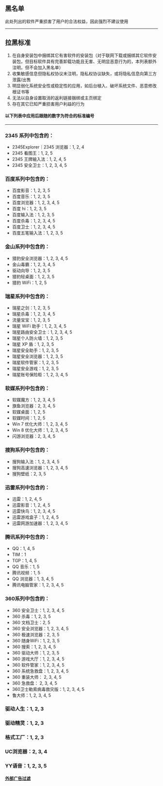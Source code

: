 ## 黑名单

此处列出的软件严重损害了用户的合法权益，因此强烈不建议使用

---

## 拉黑标准

1. 在自身安装包中捆绑其它有害软件的安装包（对于联网下载或捆绑其它软件安装包，但目标软件具有完善卸载功能且无害、无明显恶意行为的，本列表额外注明，但不会加入黑名单）
2. 收集敏感信息但隐私权协议未注明，隐私权协议缺失，或将隐私信息向第三方泄露/出售
3. 明显弱化系统安全性或稳定性的应用，如后台植入、破坏系统文件、恶意修改根证书等
4. 无法以自身设置取消的返利链接捆绑或主页绑定
5. 存在其它已知严重损害用户利益的行为

#### 以下列表中应用后跟随的数字为符合的标准编号

---

### 2345 系列中包含的：

* 2345Explorer｜2345 浏览器：1, 2, 4
* 2345 看图王：1, 2, 5
* 2345 王牌输入法：1, 2, 4, 5
* 2345 安全卫士：1, 2, 3, 4, 5

### 百度系列中包含的：

* 百度影音：1, 2, 3, 5
* 百度音乐：1, 2, 3, 5
* 百度浏览器：1, 2, 3, 4, 5
* 百度 hi：1, 2, 3, 5
* 百度输入法：1, 2, 3, 5
* 百度杀毒：1, 2, 3, 4, 5
* 百度卫士：1, 2, 3, 4, 5
* 百度五笔输入法：1, 2, 3, 5

### 金山系列中包含的：

* 猎豹安全浏览器：1, 2, 3, 4, 5
* 金山毒霸：1, 2, 3, 4, 5
* 驱动向导：1, 2, 3, 5
* 猎豹轻桌面：1, 2, 3, 5
* 猎豹 WiFi：1, 2, 5

### 瑞星系列中包含的：

* 瑞星之剑：1, 2, 3, 5
* 瑞星杀毒：1, 2, 3, 4, 5
* 流量宝宝：1, 2, 3, 5
* 瑞星 WiFi 助手：1, 2, 3, 4, 5
* 瑞星路由安全卫士：1, 2, 3, 4, 5
* 瑞星个人防火墙：1, 2, 3, 5
* 瑞星 XP 盾：1, 2, 3, 5
* 瑞星安全助手：1, 2, 3, 5
* 瑞星安全浏览器：1, 2, 3, 5
* 瑞星软件管家：1, 2, 3, 5
* 瑞星安全游戏：1, 2, 3, 5
* 瑞星账号保险柜：1, 2, 3, 4, 5

### 软媒系列中包含的：

* 软媒魔方：1, 2, 3, 4, 5
* 旗鱼浏览器：2, 3, 4, 5
* 软媒桌面：1, 2, 5
* 软媒时间：1, 2, 5
* Win 7 优化大师：1, 2, 3, 4, 5
* Win 8 优化大师：1, 2, 3, 4, 5
* 闪游浏览器：2, 3, 4, 5

### 搜狗系列中包含的：

* 搜狗输入法：1, 2, 3, 4, 5
* 搜狗高速浏览器：1, 2, 3, 4, 5
* 搜狗壁纸：2, 3, 5

### 迅雷系列中包含的：

* 迅雷：1, 2, 4, 5
* 迅雷影音：1, 2, 4, 5
* 迅雷快鸟：1, 2, 3, 4, 5
* 迅雷游戏盒子：1, 2, 4, 5
* 迅雷网游加速器：1, 2, 3, 4, 5

### 腾讯系列中包含的：

* QQ：1, 4, 5
* TIM：1
* TGP：1, 4, 5
* QQ 音乐：1, 5
* 腾讯视频：1, 5
* QQ 浏览器：1, 3, 4, 5
* 腾讯电脑管家：1, 2, 3, 4, 5

### 360系列中包含的：

* 360 安全卫士：1, 2, 3, 4, 5
* 360 杀毒：1, 2, 3, 5
* 360 文档卫士：2, 5
* 360 安全浏览器：1, 2, 3, 4, 5
* 360 极速浏览器：2, 3, 5
* 360 随身WiFi：1, 2, 3, 5
* 360 搜索：1, 2, 3, 4, 5
* 360 驱动大师：1, 2, 3, 5
* 360 游戏大厅：1, 2, 3, 4, 5
* 360 软件管家：1, 2, 3, 4, 5
* 360 系统急救盘：1, 2, 3, 4, 5
* 360 重装大师： 2, 3, 4, 5
* 360 急救盘： 2, 3, 4, 5
* 360卫士勒索病毒救灾版：1, 2, 3, 4, 5
* 鲁大师：1, 2, 3, 4, 5

### 驱动人生：1, 2, 3

### 驱动精灵：1, 2, 3

### 格式工厂：1, 2, 3

### UC浏览器：2, 3, 4

### YY语音：1, 2, 3, 5

#### [外部广告过滤](https://github.com/AmazingApps/Amazing-Windows-Apps/issues/186 "更多详情")
